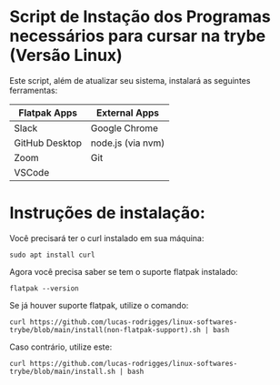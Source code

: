 # Script de Instação dos Programas necessários para cursar na trybe (Versão Linux)

Este script, além de atualizar seu sistema, instalará as seguintes ferramentas:

| Flatpak Apps | External Apps |
| -------------|---------------|
| Slack        | Google Chrome |
| GitHub Desktop | node.js (via nvm) |
| Zoom         | Git           |
| VSCode       | 

# Instruções de instalação:

Você precisará ter o curl instalado em sua máquina:
```
sudo apt install curl
```
Agora você precisa saber se tem o suporte flatpak instalado:
```
flatpak --version
```
Se já houver suporte flatpak, utilize o comando:
```
curl https://github.com/lucas-rodrigges/linux-softwares-trybe/blob/main/install(non-flatpak-support).sh | bash 
```

Caso contrário, utilize este:

````
curl https://github.com/lucas-rodrigges/linux-softwares-trybe/blob/main/install.sh | bash 

